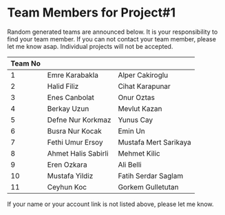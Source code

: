 ﻿# Team Members for Project#1

Random generated teams are announced below. It is your responsibility to find your team member.
If you can not contact your team member, please let me know asap. Individual projects will not be accepted.

| Team No 	|              	|                 	|
|---------	|--------------	|-----------------	|
| 1       	|    Emre Karabakla      	|Alper Cakiroglu
| 2       	|    Halid Filiz        	|Cihat Karapunar
| 3       	|    Enes Canbolat        	|Onur Oztas
| 4       	|    Berkay Uzun        	|Mevlut Kazan
| 5       	|    Defne Nur Korkmaz       	|Yunus Cay
| 6       	|    Busra Nur Kocak       	|Emin Un
| 7       	|    Fethi Umur Ersoy | Mustafa Mert Sarikaya
| 8       	|    Ahmet Halis Sabirli        	|Mehmet Kilic
| 9       	|    Eren Ozkara        	|Ali Belli
| 10       	|    Mustafa Yildiz      	|Fatih Serdar Saglam
| 11      	|    Ceyhun Koc        	|Gorkem Gulletutan

If your name or your account link is not listed above, please let me know.
